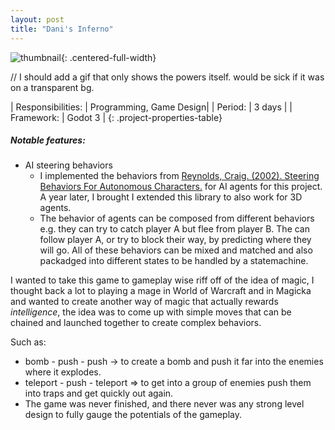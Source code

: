 ```yaml
---
layout: post
title: "Dani's Inferno"
---
```


![thumbnail](\assets\img\projects\DanisInferno\thumbnail.jpg){: .centered-full-width}

// I should add a gif that only shows the powers itself. would be sick if it was on a transparent bg.

| Responsibilities: | Programming, Game Design|
| Period: | 3 days |
| Framework: | Godot 3 |
{: .project-properties-table}


##### Notable features:
- AI steering behaviors
  - I implemented the behaviors from [Reynolds, Craig. (2002). Steering Behaviors For Autonomous Characters.](https://www.red3d.com/cwr/steer/)
		for AI agents
  for this project. A year later, I brought I extended this library to also work for 3D agents.
  - The behavior of agents can be composed from different behaviors e.g. they can try to catch player A
  but flee from player B. The can follow player A, or try to block their way, by predicting where they will go.
  All of these behaviors can be mixed and matched and also packadged into different states to be handled by a statemachine.

I wanted to take this game to gameplay wise riff off of the idea of magic, I thought back a lot to playing a mage in World of Warcraft and in Magicka and wanted to create another way of magic that actually rewards _intelligence_,
the idea was to come up with simple moves that can be chained and launched together to create complex behaviors.

Such as:
- bomb - push - push -> to create a bomb and push it far into the enemies where it explodes.
- teleport - push - teleport => to get into a group of enemies push them into traps and get quickly out again.
- The game was never finished, and there never was any strong level design to fully gauge the potentials of the gameplay.
